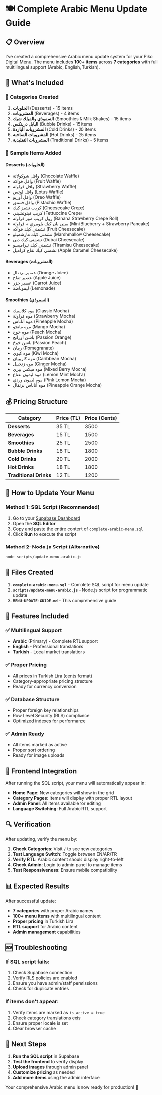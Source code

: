 # 🍽️ Complete Arabic Menu Update Guide

## 📋 Overview

I've created a comprehensive Arabic menu update system for your Piko Digital Menu. The menu includes **100+ items** across **7 categories** with full multilingual support (Arabic, English, Turkish).

## 🎯 What's Included

### 📂 Categories Created
1. **الحلويات** (Desserts) - 15 items
2. **المشروبات** (Beverages) - 4 items  
3. **السموذي والميلك شيك** (Smoothies & Milk Shakes) - 15 items
4. **البابل درينكس** (Bubble Drinks) - 15 items
5. **المشروبات الباردة** (Cold Drinks) - 20 items
6. **المشروبات الساخنة** (Hot Drinks) - 25 items
7. **المشروبات التقليدية** (Traditional Drinks) - 5 items

### 🍰 Sample Items Added

#### Desserts (الحلويات)
- وافل شوكولاتة (Chocolate Waffle)
- وافل فواكه (Fruit Waffle)
- وافل فراولة (Strawberry Waffle)
- وافل لوتس (Lotus Waffle)
- وافل أوريو (Oreo Waffle)
- وافل فستق (Pistachio Waffle)
- كريب تشيز كيك (Cheesecake Crepe)
- كريب فيتوتشيني (Fettuccine Crepe)
- رول كريب موز فراولة (Banana Strawberry Crepe Roll)
- ميني بان كيك بلوبيري + فراولة (Mini Blueberry + Strawberry Pancake)
- تشمني كيك فواكه (Fruit Cheesecake)
- تشمني كيك مارشميلو (Marshmallow Cheesecake)
- تشمني كيك دبي (Dubai Cheesecake)
- تشمني كيك تيراميسو (Tiramisu Cheesecake)
- تشمني كيك تفاح كراميل (Apple Caramel Cheesecake)

#### Beverages (المشروبات)
- عصير برتقال (Orange Juice)
- عصير تفاح (Apple Juice)
- عصير جزر (Carrot Juice)
- ليموناضة (Lemonade)

#### Smoothies (السموذي)
- موه كلاسيك (Classic Mocha)
- موه فراولة (Strawberry Mocha)
- موه أناناس (Pineapple Mocha)
- موه مانجو (Mango Mocha)
- موه خوخ (Peach Mocha)
- باشن أورانج (Passion Orange)
- باشن خوخ (Passion Peach)
- رمان (Pomegranate)
- موه كيوي (Kiwi Mocha)
- موه كاريبيان (Caribbean Mocha)
- موه زنجبيل (Ginger Mocha)
- موه ميكس بيري (Mixed Berry Mocha)
- موه ليمون نعناع (Lemon Mint Mocha)
- موه ليمون وردي (Pink Lemon Mocha)
- موه أناناس برتقال (Pineapple Orange Mocha)

## 💰 Pricing Structure

| Category | Price (TL) | Price (Cents) |
|----------|------------|---------------|
| **Desserts** | 35 TL | 3500 |
| **Beverages** | 15 TL | 1500 |
| **Smoothies** | 25 TL | 2500 |
| **Bubble Drinks** | 18 TL | 1800 |
| **Cold Drinks** | 20 TL | 2000 |
| **Hot Drinks** | 18 TL | 1800 |
| **Traditional Drinks** | 12 TL | 1200 |

## 🚀 How to Update Your Menu

### Method 1: SQL Script (Recommended)
1. Go to your [Supabase Dashboard](https://supabase.com/dashboard)
2. Open the **SQL Editor**
3. Copy and paste the entire content of `complete-arabic-menu.sql`
4. Click **Run** to execute the script

### Method 2: Node.js Script (Alternative)
```bash
node scripts/update-menu-arabic.js
```

## 📁 Files Created

1. **`complete-arabic-menu.sql`** - Complete SQL script for menu update
2. **`scripts/update-menu-arabic.js`** - Node.js script for programmatic update
3. **`MENU-UPDATE-GUIDE.md`** - This comprehensive guide

## 🔧 Features Included

### ✅ Multilingual Support
- **Arabic** (Primary) - Complete RTL support
- **English** - Professional translations
- **Turkish** - Local market translations

### ✅ Proper Pricing
- All prices in Turkish Lira (cents format)
- Category-appropriate pricing structure
- Ready for currency conversion

### ✅ Database Structure
- Proper foreign key relationships
- Row Level Security (RLS) compliance
- Optimized indexes for performance

### ✅ Admin Ready
- All items marked as active
- Proper sort ordering
- Ready for image uploads

## 🎨 Frontend Integration

After running the SQL script, your menu will automatically appear in:

- **Home Page**: New categories will show in the grid
- **Category Pages**: Items will display with proper RTL layout
- **Admin Panel**: All items available for editing
- **Language Switching**: Full Arabic RTL support

## 🔍 Verification

After updating, verify the menu by:

1. **Check Categories**: Visit `/` to see new categories
2. **Test Language Switch**: Toggle between EN/AR/TR
3. **Verify RTL**: Arabic content should display right-to-left
4. **Check Admin**: Login to admin panel to manage items
5. **Test Responsiveness**: Ensure mobile compatibility

## 📊 Expected Results

After successful update:
- **7 categories** with proper Arabic names
- **100+ menu items** with multilingual content
- **Proper pricing** in Turkish Lira
- **RTL support** for Arabic content
- **Admin management** capabilities

## 🆘 Troubleshooting

### If SQL script fails:
1. Check Supabase connection
2. Verify RLS policies are enabled
3. Ensure you have admin/staff permissions
4. Check for duplicate entries

### If items don't appear:
1. Verify items are marked as `is_active = true`
2. Check category translations exist
3. Ensure proper locale is set
4. Clear browser cache

## 🎉 Next Steps

1. **Run the SQL script** in Supabase
2. **Test the frontend** to verify display
3. **Upload images** through admin panel
4. **Customize pricing** as needed
5. **Add more items** using the admin interface

Your comprehensive Arabic menu is now ready for production! 🚀
